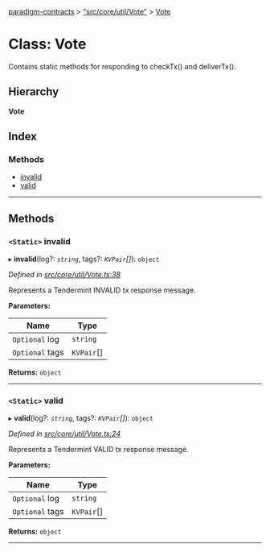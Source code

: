 [paradigm-contracts](../README.md) > ["src/core/util/Vote"](../modules/_src_core_util_vote_.md) > [Vote](../classes/_src_core_util_vote_.vote.md)

# Class: Vote

Contains static methods for responding to checkTx() and deliverTx().

## Hierarchy

**Vote**

## Index

### Methods

* [invalid](_src_core_util_vote_.vote.md#invalid)
* [valid](_src_core_util_vote_.vote.md#valid)

---

## Methods

<a id="invalid"></a>

### `<Static>` invalid

▸ **invalid**(log?: *`string`*, tags?: *`KVPair`[]*): `object`

*Defined in [src/core/util/Vote.ts:38](https://github.com/paradigmfoundation/paradigmcore/blob/9a91704/src/core/util/Vote.ts#L38)*

Represents a Tendermint INVALID tx response message.

**Parameters:**

| Name | Type |
| ------ | ------ |
| `Optional` log | `string` |
| `Optional` tags | `KVPair`[] |

**Returns:** `object`

___
<a id="valid"></a>

### `<Static>` valid

▸ **valid**(log?: *`string`*, tags?: *`KVPair`[]*): `object`

*Defined in [src/core/util/Vote.ts:24](https://github.com/paradigmfoundation/paradigmcore/blob/9a91704/src/core/util/Vote.ts#L24)*

Represents a Tendermint VALID tx response message.

**Parameters:**

| Name | Type |
| ------ | ------ |
| `Optional` log | `string` |
| `Optional` tags | `KVPair`[] |

**Returns:** `object`

___

